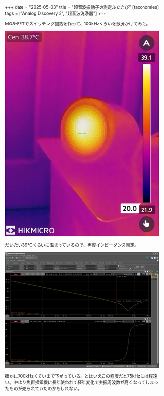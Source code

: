 +++
date = "2025-05-03"
title = "超音波振動子の測定ふたたび"
[taxonomies]
tags = ["Analog Discovery 3", "超音波洗浄器"]
+++

MOS-FETでスイッチング回路を作って、100kHzくらいを数分かけてみた。

![サーモグラフ](thermo.jpeg)

だいたい39℃くらいに温まっているので、再度インピーダンス測定。

<a href="screen.jpg" target="_blank">
  <img src="screen.jpg" width="800" alt="クリックで拡大">
</a>

確かに700kHzくらいまで下がっている。とはいえこの程度だと75kHzには程遠い。やはり魚群探知機に長年使われて経年変化で共振周波数が高くなってしまったものが売られていたのかもしれない。
